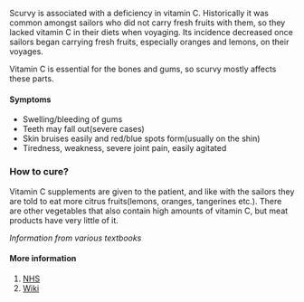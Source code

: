 Scurvy is associated with a deficiency in vitamin C. Historically it was common amongst sailors who did not carry fresh fruits with them, so they lacked vitamin C in their diets when voyaging. Its incidence decreased once sailors began carrying fresh fruits, especially oranges and lemons, on their voyages.

Vitamin C is essential for the bones and gums, so scurvy mostly affects these parts.

#### Symptoms
 * Swelling/bleeding of gums
 * Teeth may fall out(severe cases)
 * Skin bruises easily and red/blue spots form(usually on the shin)
 * Tiredness, weakness, severe joint pain, easily agitated


### How to cure?
Vitamin C supplements are given to the patient, and like with the sailors they are told to eat more citrus fruits(lemons, oranges, tangerines etc.). There are other vegetables that also contain high amounts of vitamin C, but meat products have very little of it.

_Information from various textbooks_

#### More information
1. [NHS](https://www.nhs.uk/conditions/scurvy/)
2. [Wiki](https://en.wikipedia.org/wiki/Scurvy)